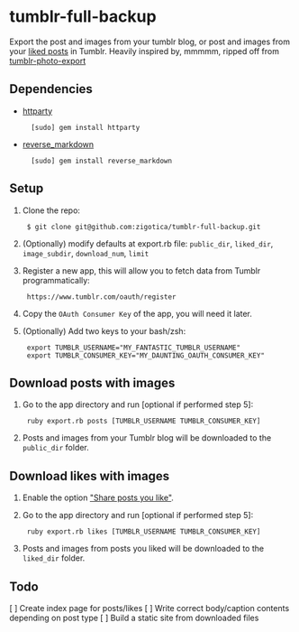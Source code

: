 tumblr-full-backup
==================

Export the post and images from your tumblr blog, or post and images from your [liked posts](https://www.tumblr.com/likes) in Tumblr. Heavily inspired by, mmmmm, ripped off from [tumblr-photo-export](https://github.com/javierarce/tumblr-photo-export/)

## Dependencies

* [httparty](https://github.com/jnunemaker/httparty) 

        [sudo] gem install httparty

* [reverse_markdown](https://github.com/xijo/reverse_markdown)

        [sudo] gem install reverse_markdown

## Setup

1. Clone the repo:  

        $ git clone git@github.com:zigotica/tumblr-full-backup.git

2. (Optionally) modify defaults at export.rb file: `public_dir`, `liked_dir`, `image_subdir`, `download_num`, `limit`
 
3. Register a new app, this will allow you to fetch data from Tumblr programmatically:  

        https://www.tumblr.com/oauth/register

4. Copy the `OAuth Consumer Key` of the app, you will need it later. 

5. (Optionally) Add two keys to your bash/zsh:

        export TUMBLR_USERNAME="MY_FANTASTIC_TUMBLR_USERNAME"  
        export TUMBLR_CONSUMER_KEY="MY_DAUNTING_OAUTH_CONSUMER_KEY"  

## Download posts with images

1. Go to the app directory and run [optional if performed step 5]:  

        ruby export.rb posts [TUMBLR_USERNAME TUMBLR_CONSUMER_KEY]

2. Posts and images from your Tumblr blog will be downloaded to the `public_dir` folder. 


## Download likes with images

1. Enable the option ["Share posts you like"](https://www.tumblr.com/settings/dashboard).

2. Go to the app directory and run [optional if performed step 5]:  

        ruby export.rb likes [TUMBLR_USERNAME TUMBLR_CONSUMER_KEY]

3. Posts and images from posts you liked will be downloaded to the `liked_dir` folder. 

## Todo

[ ] Create index page for posts/likes
[ ] Write correct body/caption contents depending on post type
[ ] Build a static site from downloaded files